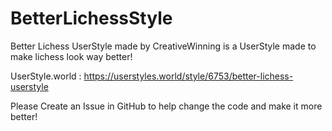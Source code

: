 # BetterLichessStyle
Better Lichess UserStyle made by CreativeWinning is a UserStyle made to make lichess look way better!

UserStyle.world : https://userstyles.world/style/6753/better-lichess-userstyle

Please Create an Issue in GitHub to help change the code and make it more better!
